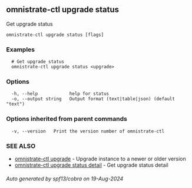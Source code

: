 ## omnistrate-ctl upgrade status

Get upgrade status

```
omnistrate-ctl upgrade status [flags]
```

### Examples

```
  # Get upgrade status
  omnistrate-ctl upgrade status <upgrade>
```

### Options

```
  -h, --help            help for status
  -o, --output string   Output format (text|table|json) (default "text")
```

### Options inherited from parent commands

```
  -v, --version   Print the version number of omnistrate-ctl
```

### SEE ALSO

* [omnistrate-ctl upgrade](omnistrate-ctl_upgrade.md)	 - Upgrade instance to a newer or older version
* [omnistrate-ctl upgrade status detail](omnistrate-ctl_upgrade_status_detail.md)	 - Get upgrade status detail

###### Auto generated by spf13/cobra on 19-Aug-2024
